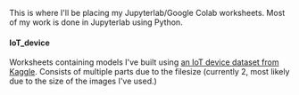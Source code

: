 This is where I'll be placing my Jupyterlab/Google Colab worksheets. Most of my work is done in Jupyterlab using Python.

#### IoT_device
Worksheets containing models I've built using [an IoT device dataset from Kaggle](https://www.kaggle.com/datasets/fanbyprinciple/iot-device-identification). Consists of multiple parts due to the filesize (currently 2, most likely due to the size of the images I've used.)
